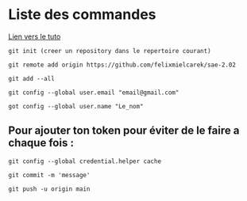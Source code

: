 # Liste des commandes

[Lien vers le tuto](https://developer.mozilla.org/fr/docs/Learn/Common_questions/Using_Github_pages)

```
git init (creer un repository dans le repertoire courant)
```

```
git remote add origin https://github.com/felixmielcarek/sae-2.02
```

```
git add --all
```

```
git config --global user.email "email@gmail.com"
```

```
got config --global user.name "Le_nom"
```
## Pour ajouter ton token pour éviter de le faire a chaque fois :

```
git config --global credential.helper cache
```


```
git commit -m 'message'
```

```
git push -u origin main
```